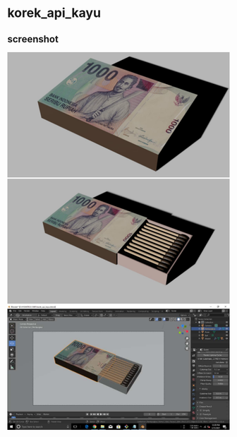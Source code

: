 # korek_api_kayu
## screenshot
![korek tutup](https://raw.githubusercontent.com/Dzyfhuba/korek_api_kayu/main/screenshot%20(3).jpeg)
![korek buka](https://raw.githubusercontent.com/Dzyfhuba/korek_api_kayu/main/screenshot%20(1).jpeg)
![korek editing](https://raw.githubusercontent.com/Dzyfhuba/korek_api_kayu/main/screenshot%20(2).jpeg)

